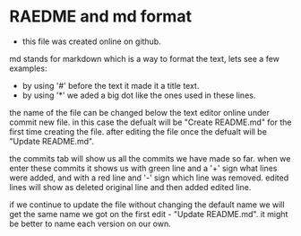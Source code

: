 # RAEDME and md format

* this file was created online on github.

md stands for markdown which is a way to format the text, lets see a few examples:
* by using '#' before the text it made it a title text.
* by using '*' we aded a big dot like the ones used in these lines.

the name of the file can be changed below the text editor online under commit new file.
in this case the defualt will be "Create README.md" for the first time creating the file.
after editing the file once the defualt will be "Update README.md".

the commits tab will show us all the commits we have made so far.
when we enter these commits it shows us with green line and a '+' sign what lines were added,
and with a red line and '-' sign which line was removed. 
edited lines will show as deleted original line and then added edited line.

if we continue to update the file without changing the default name we will get 
the same name we got on the first edit - "Update README.md".
it might be better to name each version on our own.
